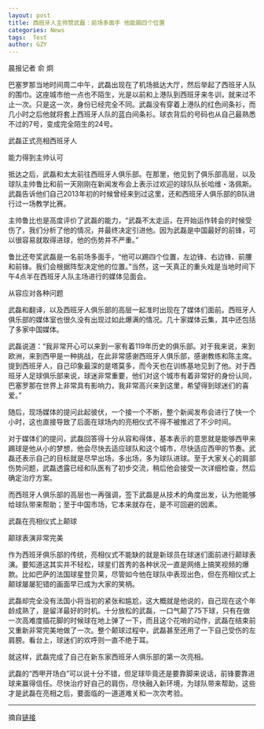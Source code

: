 ```yaml
---
layout: post
title: 西班牙人主帅赞武磊：前场多面手 他能踢四个位置
categories: News
tags:  Test
author: GZY
---
```


晨报记者 俞 炯

巴塞罗那当地时间周二中午，武磊出现在了机场抵达大厅，然后举起了西班牙人队的围巾。这座城市他一点也不陌生，光是以前和上港队到西班牙来冬训，就来过不止一次。只是这一次，身份已经完全不同。武磊没有穿着上港队的红色间条衫，而几小时之后他就将套上西班牙人队的蓝白间条衫。球衣背后的号码也从自己最熟悉不过的7号，变成完全陌生的24号。

武磊正式亮相西班牙人

能力得到主帅认可

抵达之后，武磊和太太前往西班牙人俱乐部。在那里，他见到了俱乐部高层，以及球队主帅鲁比和前一天刚刚在新闻发布会上表示过欢迎的球队队长哈维・洛佩斯。武磊告诉他们自己2013年初的时候曾经来到过这里，还和西班牙人俱乐部的B队进行过一场教学比赛。

主帅鲁比也是高度评价了武磊的能力，“武磊不太走运，在开始运作转会的时候受伤了，我们分析了他的情况，并最终决定引进他。因为武磊是中国最好的前锋，可以很容易就取得进球，他的伤势并不严重。”

鲁比还夸奖武磊是一名前场多面手，“他可以踢四个位置，左边锋、右边锋、前腰和前锋。我们会根据阵型决定他的位置。”当然，这一天真正的重头戏是当地时间下午4点半在西班牙人队主场进行的媒体见面会。

从容应对各种问题

武磊和翻译，以及西班牙人俱乐部的高层一起准时出现在了媒体们面前。西班牙人俱乐部的媒体室也很久没有出现过如此爆满的情况。几十家媒体云集，其中还包括了多家中国媒体。

武磊说道：“我非常开心可以来到一家有着119年历史的俱乐部。对于我来说，来到欧洲，来到西甲是一种挑战，在此非常感谢西班牙人俱乐部，感谢教练和陈主席。提到西班牙人，自己印象最深的是塔莫多，而今天也在训练基地见到了他。对于西班牙人足球俱乐部来说，球迷非常重要，他们对这个城市有着非常好的身份认同，巴塞罗那在世界上非常具有影响力，我非常高兴来到这里，希望得到球迷们的喜爱。”

随后，现场媒体的提问此起彼伏，一个接一个不断，整个新闻发布会进行了快一个小时，这也直接导致了后面在球场内的亮相仪式不得不被推迟了不少时间。

对于媒体们的提问，武磊回答得十分从容和得体，基本表示的意思就是能够西甲来踢球是他从小的梦想，他会尽快去适应球队和这个城市，尽快适应西甲的节奏。武磊还表示自己的目标就是尽早出场，多出场，多为球队进球。至于大家关心的肩部伤势问题，武磊透露已经和队医有了初步交流，稍后他会接受一次详细检查，然后确定治疗方案。

而西班牙人俱乐部的高层也一再强调，签下武磊是从技术的角度出发，认为他能够给球队带来帮助；至于中国市场，它本来就存在，是不可回避的因素。

武磊在亮相仪式上颠球

颠球表演非常完美

作为西班牙俱乐部的传统，亮相仪式不能缺的就是新球员在球迷们面前进行颠球表演。要知道这其实并不轻松，球星们首秀的各种状况一直是网络上搞笑视频的爆款。比如巴萨的法国球星登贝莱，尽管如今他在球队中表现出色，但在亮相仪式上颠球屡屡犯错的画面早已成为大家的笑柄。

武磊却完全没有法国小将当初的紧张和尴尬，这大概就是他说的，自己现在这个年龄成熟了，是留洋最好的时机。十分放松的武磊，一口气颠了75下球，只有在做一次高难度插花脚的时候球在地上弹了一下，而且这个花哨的动作，武磊在结束前又重新非常完美地做了一次。整个颠球过程中，武磊甚至还用了一下自己受伤的左肩膀。看台上，球迷们的欢呼则一直不绝于耳。

就这样，武磊完成了自己在新东家西班牙人俱乐部的第一次亮相。

武磊的“西甲开场白”可以说十分不错，但足球毕竟还是要靠脚来说话，前锋要靠进球来赢得信任。尽快治疗好自己的肩伤，尽快融入新环境，为球队带来帮助，这些才是武磊在亮相之后，要面临的一道道难关和一次次考验。

*****

摘自[链接](http://new.qq.com/cmsn/20190131/20190131004543.html)